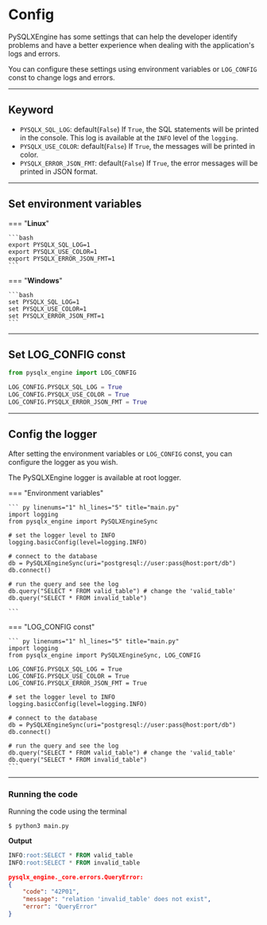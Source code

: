# Config

PySQLXEngine has some settings that can help the developer identify problems and have a better experience when dealing with the application's logs and errors.

You can configure these settings using environment variables or `LOG_CONFIG` const to change logs and errors.

---
## **Keyword**

* `PYSQLX_SQL_LOG`: default(`False`) If `True`, the SQL statements will be printed in the console. This log is available at the `INFO` level of the `logging`.
* `PYSQLX_USE_COLOR`: default(`False`) If `True`, the messages will be printed in color.
* `PYSQLX_ERROR_JSON_FMT`: default(`False`) If `True`, the error messages will be printed in JSON format.

---

## **Set environment variables**

=== "**Linux**"

    ```bash
    export PYSQLX_SQL_LOG=1
    export PYSQLX_USE_COLOR=1
    export PYSQLX_ERROR_JSON_FMT=1
    ```
=== "**Windows**"

    ```bash
    set PYSQLX_SQL_LOG=1
    set PYSQLX_USE_COLOR=1
    set PYSQLX_ERROR_JSON_FMT=1
    ```
---

## **Set LOG_CONFIG const**

``` py linenums="1"
from pysqlx_engine import LOG_CONFIG

LOG_CONFIG.PYSQLX_SQL_LOG = True
LOG_CONFIG.PYSQLX_USE_COLOR = True
LOG_CONFIG.PYSQLX_ERROR_JSON_FMT = True

```

---

## **Config the logger**

After setting the environment variables or `LOG_CONFIG` const, you can configure the logger as you wish.

The PySQLXEngine logger is available at root logger.

=== "Environment variables"

    ``` py linenums="1" hl_lines="5" title="main.py"
    import logging
    from pysqlx_engine import PySQLXEngineSync

    # set the logger level to INFO
    logging.basicConfig(level=logging.INFO)

    # connect to the database
    db = PySQLXEngineSync(uri="postgresql://user:pass@host:port/db")
    db.connect()

    # run the query and see the log
    db.query("SELECT * FROM valid_table") # change the 'valid_table' 
    db.query("SELECT * FROM invalid_table")

    ```

=== "LOG_CONFIG const"

    ``` py linenums="1" hl_lines="5" title="main.py"
    import logging
    from pysqlx_engine import PySQLXEngineSync, LOG_CONFIG

    LOG_CONFIG.PYSQLX_SQL_LOG = True
    LOG_CONFIG.PYSQLX_USE_COLOR = True
    LOG_CONFIG.PYSQLX_ERROR_JSON_FMT = True

    # set the logger level to INFO
    logging.basicConfig(level=logging.INFO)

    # connect to the database
    db = PySQLXEngineSync(uri="postgresql://user:pass@host:port/db")
    db.connect()

    # run the query and see the log
    db.query("SELECT * FROM valid_table") # change the 'valid_table'
    db.query("SELECT * FROM invalid_table")
    ```

---

### **Running the code**

Running the code using the terminal

<div class="termy">

```console
$ python3 main.py

```

</div>

**Output**

```sql title="SQL log"
INFO:root:SELECT * FROM valid_table
INFO:root:SELECT * FROM invalid_table
```

```json title="Error log"
pysqlx_engine._core.errors.QueryError: 
{
    "code": "42P01",
    "message": "relation 'invalid_table' does not exist",
    "error": "QueryError"
}
```

